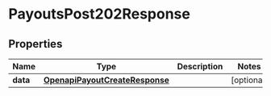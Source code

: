 

# PayoutsPost202Response


## Properties

| Name | Type | Description | Notes |
|------------ | ------------- | ------------- | -------------|
|**data** | [**OpenapiPayoutCreateResponse**](OpenapiPayoutCreateResponse.md) |  |  [optional] |



